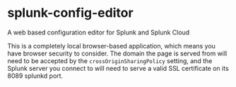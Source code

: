 # splunk-config-editor
A web based configuration editor for Splunk and Splunk Cloud

This is a completely local browser-based application, which means you have browser security to consider. The domain the page is served from will need to be accepted by the `crossOriginSharingPolicy` setting, and the Splunk server you connect to will need to serve a valid SSL certificate on its 8089 splunkd port.
